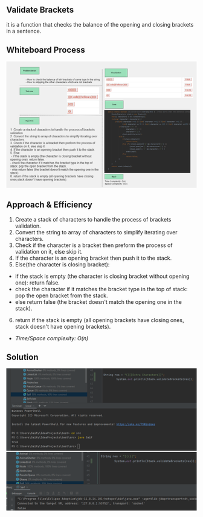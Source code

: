 ## Validate Brackets
it is a function that checks the balance of the opening and closing brackets in a sentence.

## Whiteboard Process
![Whiteboard](../assets/validateBrackets-Whiteboard.png)

## Approach & Efficiency
1. Create a stack of characters to handle the process of brackets validation.
2. Convert the string to array of characters to simplify iterating over characters.
3. Check if the character is a bracket then preform the process of validation on it, else skip it.
4. If the character is an opening bracket then push it to the stack.
5. Else(the character is closing bracket): 
- if the stack is empty (the character is closing bracket without opening one): return false.
- check the character if it matches the bracket type in the top of stack: pop the open bracket from the stack.
- else return false (the bracket doesn't match the opening one in the stack).
6. return if the stack is empty (all opening brackets have closing ones, stack doesn't have opening brackets).

- *Time/Space complexity: O(n)*

## Solution
![Solution](../assets/validatebrackets-sol1.png)
![Solution](../assets/validatebrackets-sol2.png)